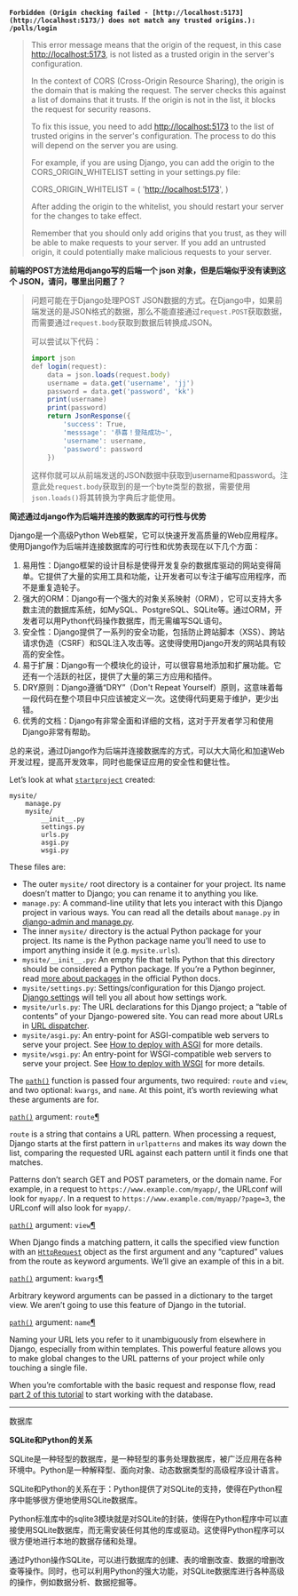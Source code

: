 **`Forbidden (Origin checking failed - [http://localhost:5173](http://localhost:5173/) does not match any trusted origins.): /polls/login`**

> This error message means that the origin of the request, in this case [http://localhost:5173](http://localhost:5173/), is not listed as a trusted origin in the server's configuration.
>
> In the context of CORS (Cross-Origin Resource Sharing), the origin is the domain that is making the request. The server checks this against a list of domains that it trusts. If the origin is not in the list, it blocks the request for security reasons.
>
> To fix this issue, you need to add [http://localhost:5173](http://localhost:5173/) to the list of trusted origins in the server's configuration. The process to do this will depend on the server you are using.
>
> For example, if you are using Django, you can add the origin to the CORS_ORIGIN_WHITELIST setting in your settings.py file:
>
> CORS_ORIGIN_WHITELIST = ( '[http://localhost:5173](http://localhost:5173/)', )
>
> After adding the origin to the whitelist, you should restart your server for the changes to take effect.
>
> Remember that you should only add origins that you trust, as they will be able to make requests to your server. If you add an untrusted origin, it could potentially make malicious requests to your server.

**前端的POST方法给用django写的后端一个 json 对象，但是后端似乎没有读到这个 JSON，请问，哪里出问题了？**

> 问题可能在于Django处理POST JSON数据的方式。在Django中，如果前端发送的是JSON格式的数据，那么不能直接通过`request.POST`获取数据，而需要通过`request.body`获取到数据后转换成JSON。
>
> 可以尝试以下代码：
>
> ```typescript
> import json
> def login(request):
>     data = json.loads(request.body)
>     username = data.get('username', 'jj')
>     password = data.get('password', 'kk')
>     print(username)
>     print(password)
>     return JsonResponse({
>         'success': True,
>         'messsage': '恭喜！登陆成功~',
>         'username': username,
>         'password': password
>     })
> ```
>
> 这样你就可以从前端发送的JSON数据中获取到username和password。注意此处`request.body`获取到的是一个byte类型的数据，需要使用`json.loads()`将其转换为字典后才能使用。

**简述通过django作为后端并连接的数据库的可行性与优势**

Django是一个高级Python Web框架，它可以快速开发高质量的Web应用程序。使用Django作为后端并连接数据库的可行性和优势表现在以下几个方面：

1. 易用性：Django框架的设计目标是使得开发复杂的数据库驱动的网站变得简单。它提供了大量的实用工具和功能，让开发者可以专注于编写应用程序，而不是重复造轮子。
2. 强大的ORM：Django有一个强大的对象关系映射（ORM），它可以支持大多数主流的数据库系统，如MySQL、PostgreSQL、SQLite等。通过ORM，开发者可以用Python代码操作数据库，而无需编写SQL语句。
3. 安全性：Django提供了一系列的安全功能，包括防止跨站脚本（XSS）、跨站请求伪造（CSRF）和SQL注入攻击等。这使得使用Django开发的网站具有较高的安全性。
4. 易于扩展：Django有一个模块化的设计，可以很容易地添加和扩展功能。它还有一个活跃的社区，提供了大量的第三方应用和插件。
5. DRY原则：Django遵循“DRY”（Don't Repeat Yourself）原则，这意味着每一段代码在整个项目中只应该被定义一次。这使得代码更易于维护，更少出错。
6. 优秀的文档：Django有非常全面和详细的文档，这对于开发者学习和使用Django非常有帮助。

总的来说，通过Django作为后端并连接数据库的方式，可以大大简化和加速Web开发过程，提高开发效率，同时也能保证应用的安全性和健壮性。





Let’s look at what [`startproject`](https://docs.djangoproject.com/en/5.0/ref/django-admin/#django-admin-startproject) created:

```
mysite/
    manage.py
    mysite/
        __init__.py
        settings.py
        urls.py
        asgi.py
        wsgi.py
```

These files are:

- The outer `mysite/` root directory is a container for your project. Its name doesn’t matter to Django; you can rename it to anything you like.
- `manage.py`: A command-line utility that lets you interact with this Django project in various ways. You can read all the details about `manage.py` in [django-admin and manage.py](https://docs.djangoproject.com/en/5.0/ref/django-admin/).
- The inner `mysite/` directory is the actual Python package for your project. Its name is the Python package name you’ll need to use to import anything inside it (e.g. `mysite.urls`).
- `mysite/__init__.py`: An empty file that tells Python that this directory should be considered a Python package. If you’re a Python beginner, read [more about packages](https://docs.python.org/3/tutorial/modules.html#tut-packages) in the official Python docs.
- `mysite/settings.py`: Settings/configuration for this Django project. [Django settings](https://docs.djangoproject.com/en/5.0/topics/settings/) will tell you all about how settings work.
- `mysite/urls.py`: The URL declarations for this Django project; a “table of contents” of your Django-powered site. You can read more about URLs in [URL dispatcher](https://docs.djangoproject.com/en/5.0/topics/http/urls/).
- `mysite/asgi.py`: An entry-point for ASGI-compatible web servers to serve your project. See [How to deploy with ASGI](https://docs.djangoproject.com/en/5.0/howto/deployment/asgi/) for more details.
- `mysite/wsgi.py`: An entry-point for WSGI-compatible web servers to serve your project. See [How to deploy with WSGI](https://docs.djangoproject.com/en/5.0/howto/deployment/wsgi/) for more details.

The [`path()`](https://docs.djangoproject.com/en/5.0/ref/urls/#django.urls.path) function is passed four arguments, two required: `route` and `view`, and two optional: `kwargs`, and `name`. At this point, it’s worth reviewing what these arguments are for.



 [`path()`](https://docs.djangoproject.com/en/5.0/ref/urls/#django.urls.path) argument: `route`[¶](https://docs.djangoproject.com/en/5.0/intro/tutorial01/#path-argument-route)

`route` is a string that contains a URL pattern. When processing a request, Django starts at the first pattern in `urlpatterns` and makes its way down the list, comparing the requested URL against each pattern until it finds one that matches.

Patterns don’t search GET and POST parameters, or the domain name. For example, in a request to `https://www.example.com/myapp/`, the URLconf will look for `myapp/`. In a request to `https://www.example.com/myapp/?page=3`, the URLconf will also look for `myapp/`.



 [`path()`](https://docs.djangoproject.com/en/5.0/ref/urls/#django.urls.path) argument: `view`[¶](https://docs.djangoproject.com/en/5.0/intro/tutorial01/#path-argument-view)

When Django finds a matching pattern, it calls the specified view function with an [`HttpRequest`](https://docs.djangoproject.com/en/5.0/ref/request-response/#django.http.HttpRequest) object as the first argument and any “captured” values from the route as keyword arguments. We’ll give an example of this in a bit.



 [`path()`](https://docs.djangoproject.com/en/5.0/ref/urls/#django.urls.path) argument: `kwargs`[¶](https://docs.djangoproject.com/en/5.0/intro/tutorial01/#path-argument-kwargs)

Arbitrary keyword arguments can be passed in a dictionary to the target view. We aren’t going to use this feature of Django in the tutorial.



 [`path()`](https://docs.djangoproject.com/en/5.0/ref/urls/#django.urls.path) argument: `name`[¶](https://docs.djangoproject.com/en/5.0/intro/tutorial01/#path-argument-name)

Naming your URL lets you refer to it unambiguously from elsewhere in Django, especially from within templates. This powerful feature allows you to make global changes to the URL patterns of your project while only touching a single file.

When you’re comfortable with the basic request and response flow, read [part 2 of this tutorial](https://docs.djangoproject.com/en/5.0/intro/tutorial02/) to start working with the database.



---

 数据库

**SQLite和Python的关系**

SQLite是一种轻型的数据库，是一种轻型的事务处理数据库，被广泛应用在各种环境中。Python是一种解释型、面向对象、动态数据类型的高级程序设计语言。

SQLite和Python的关系在于：Python提供了对SQLite的支持，使得在Python程序中能够很方便地使用SQLite数据库。

Python标准库中的sqlite3模块就是对SQLite的封装，使得在Python程序中可以直接使用SQLite数据库，而无需安装任何其他的库或驱动。这使得Python程序可以很方便地进行本地的数据存储和处理。

通过Python操作SQLite，可以进行数据库的创建、表的增删改查、数据的增删改查等操作。同时，也可以利用Python的强大功能，对SQLite数据库进行各种高级的操作，例如数据分析、数据挖掘等。